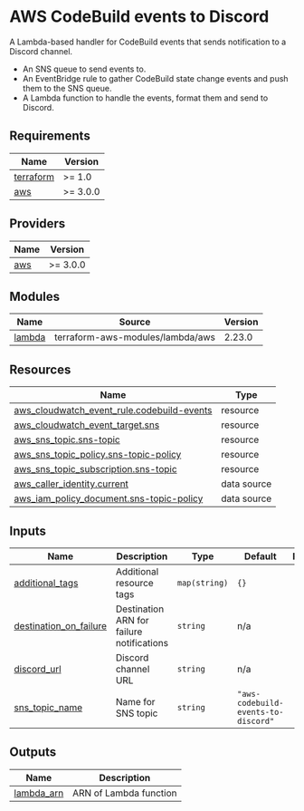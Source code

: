 # AWS CodeBuild events to Discord

A Lambda-based handler for CodeBuild events that sends notification to a Discord channel.

* An SNS queue to send events to.
* An EventBridge rule to gather CodeBuild state change events and push them to the SNS queue.
* A Lambda function to handle the events, format them and send to Discord.

<!-- BEGIN_TF_DOCS -->
## Requirements

| Name | Version |
|------|---------|
| <a name="requirement_terraform"></a> [terraform](#requirement\_terraform) | >= 1.0 |
| <a name="requirement_aws"></a> [aws](#requirement\_aws) | >= 3.0.0 |

## Providers

| Name | Version |
|------|---------|
| <a name="provider_aws"></a> [aws](#provider\_aws) | >= 3.0.0 |

## Modules

| Name | Source | Version |
|------|--------|---------|
| <a name="module_lambda"></a> [lambda](#module\_lambda) | terraform-aws-modules/lambda/aws | 2.23.0 |

## Resources

| Name | Type |
|------|------|
| [aws_cloudwatch_event_rule.codebuild-events](https://registry.terraform.io/providers/hashicorp/aws/latest/docs/resources/cloudwatch_event_rule) | resource |
| [aws_cloudwatch_event_target.sns](https://registry.terraform.io/providers/hashicorp/aws/latest/docs/resources/cloudwatch_event_target) | resource |
| [aws_sns_topic.sns-topic](https://registry.terraform.io/providers/hashicorp/aws/latest/docs/resources/sns_topic) | resource |
| [aws_sns_topic_policy.sns-topic-policy](https://registry.terraform.io/providers/hashicorp/aws/latest/docs/resources/sns_topic_policy) | resource |
| [aws_sns_topic_subscription.sns-topic](https://registry.terraform.io/providers/hashicorp/aws/latest/docs/resources/sns_topic_subscription) | resource |
| [aws_caller_identity.current](https://registry.terraform.io/providers/hashicorp/aws/latest/docs/data-sources/caller_identity) | data source |
| [aws_iam_policy_document.sns-topic-policy](https://registry.terraform.io/providers/hashicorp/aws/latest/docs/data-sources/iam_policy_document) | data source |

## Inputs

| Name | Description | Type | Default | Required |
|------|-------------|------|---------|:--------:|
| <a name="input_additional_tags"></a> [additional\_tags](#input\_additional\_tags) | Additional resource tags | `map(string)` | `{}` | no |
| <a name="input_destination_on_failure"></a> [destination\_on\_failure](#input\_destination\_on\_failure) | Destination ARN for failure notifications | `string` | n/a | yes |
| <a name="input_discord_url"></a> [discord\_url](#input\_discord\_url) | Discord channel URL | `string` | n/a | yes |
| <a name="input_sns_topic_name"></a> [sns\_topic\_name](#input\_sns\_topic\_name) | Name for SNS topic | `string` | `"aws-codebuild-events-to-discord"` | no |

## Outputs

| Name | Description |
|------|-------------|
| <a name="output_lambda_arn"></a> [lambda\_arn](#output\_lambda\_arn) | ARN of Lambda function |
<!-- END_TF_DOCS -->
